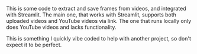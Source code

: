 This is some code to extract and save frames from videos, and integrated with Streamlit. The main one, that works with Streamlit, supports both uploaded videos and YouTube videos via link. The one that runs locally only does YouTube videos and lacks functionality.

This is something I quickly vibe coded to help with another project, so don't expect it to be perfect.
